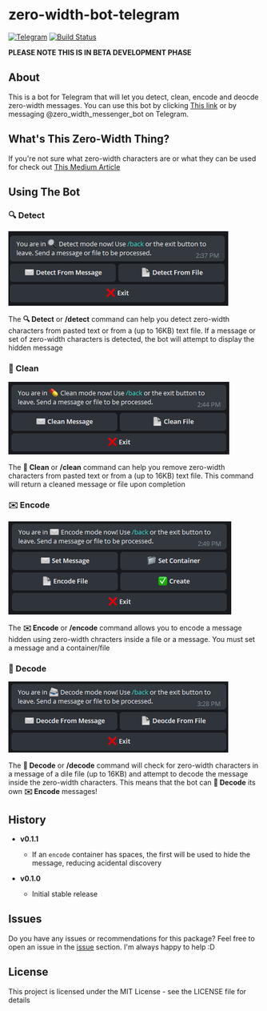 # zero-width-bot-telegram

[![Telegram](https://img.shields.io/badge/Telegram-Lilith%20Tundrus-blue.svg)](https://telegram.me/lilithtundrus) [![Build Status](https://travis-ci.org/LilithTundrus/zero-width-bot-telegram.svg?branch=master)](https://travis-ci.org/LilithTundrus/zero-width-bot-telegram)

**PLEASE NOTE THIS IS IN BETA DEVELOPMENT PHASE** 


## About

This is a bot for Telegram that will let you detect, clean, encode and deocde zero-width messages. You can use this bot by clicking [This link](https://telegram.me/zero_width_messenger_bot) or by messaging @zero_width_messenger_bot on Telegram.


## What's This Zero-Width Thing?

If you're not sure what zero-width characters are or what they can be used for check out [This Medium Article](https://medium.com/@umpox/be-careful-what-you-copy-invisibly-inserting-usernames-into-text-with-zero-width-characters-18b4e6f17b66)


## Using The Bot


### 🔍 Detect

![Detect Mode](https://github.com/LilithTundrus/zero-width-bot-telegram/blob/master/iamges/detect.png)

The **🔍 Detect** or **/detect** command can help you detect zero-width characters from pasted text or from a (up to 16KB) text file. If a message or set of zero-width characters is detected, the bot will attempt to display the hidden message


### 💊 Clean

![Clean Mode](https://github.com/LilithTundrus/zero-width-bot-telegram/blob/master/iamges/clean.png)

The **💊 Clean** or **/clean** command can help you remove zero-width characters from pasted text or from a (up to 16KB) text file. This command will return a cleaned message or file upon completion


### ✉️ Encode

![Encode Mode](https://github.com/LilithTundrus/zero-width-bot-telegram/blob/master/iamges/encode.png)

The **✉️ Encode** or **/encode** command allows you to encode a message hidden using zero-width chracters inside a file or a message. You must set a message and a container/file


### 📨 Decode

![Clean Mode](https://github.com/LilithTundrus/zero-width-bot-telegram/blob/master/iamges/decode.png)

The **📨 Decode** or **/decode** command will check for zero-width characters in a message of a dile file (up to 16KB) and attempt to decode the message inside the zero-width characters. This means that the bot can **📨 Decode** its own **✉️ Encode** messages!

## History

- **v0.1.1**
    - If an `encode` container has spaces, the first will be used to hide the message, reducing acidental discovery


- **v0.1.0**
    - Initial stable release


## Issues

Do you have any issues or recommendations for this package? Feel free to open an issue in the [issue](https://github.com/LilithTundrus/zero-width-bot-telegram/issues) section. I'm always happy to help :D


## License

This project is licensed under the MIT License - see the LICENSE file for details